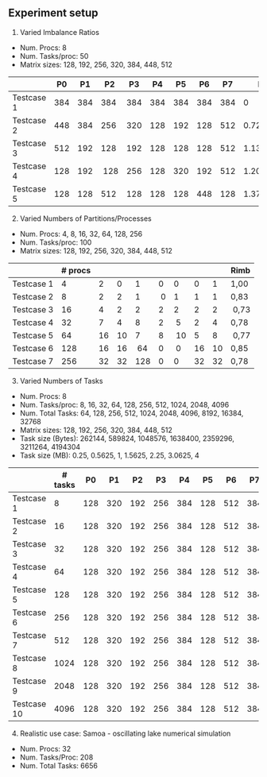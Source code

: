 ## Experiment setup

1. Varied Imbalance Ratios
- Num. Procs: 8						
- Num. Tasks/proc: 50						
- Matrix sizes: 128, 192, 256, 320, 384, 448, 512

|           | P0  | P1  | P2  | P3  | P4  | P5  | P6  | P7  | Rimb       |
|-----------|-----|-----|-----|-----|-----|-----|-----|-----|------------|
|Testcase 1 | 384 | 384 | 384 | 384 | 384 | 384 | 384 | 384 | 0          |
|Testcase 2	| 448 | 384	| 256 | 320	| 128 | 192	| 128 | 512	| 0.72972973 |
|Testcase 3	| 512 | 192	| 128 | 192	| 128 | 128	| 128 | 512	| 1.13333333 |
|Testcase 4	| 128 | 192	| 128 | 256	| 128 | 320	| 192 | 512	| 1.20689655 |
|Testcase 5	| 128 | 128	| 512 | 128	| 128 | 128	| 448 | 128	| 1.37037037 |

2. Varied Numbers of Partitions/Processes
- Num. Procs: 4, 8, 16, 32, 64, 128, 256
- Num. Tasks/proc: 100						
- Matrix sizes: 128, 192, 256, 320, 384, 448, 512

|           | # procs |    |    |     |   |    |    |     | Rimb |
|-----------|---------|----|----|-----|---|----|----|-----|------|
|Testcase 1 | 4       | 2  | 0	| 1	  | 0 | 0  | 0  | 1	  | 1,00 |
|Testcase 2	| 8	      | 2  | 2	| 1	  | 0 | 1  | 1	| 1	  | 0,83 |
|Testcase 3	| 16      | 4  | 2	| 2   |	2 | 2  | 2	| 2	  | 0,73 |
|Testcase 4	| 32      | 7  | 4	| 8	  | 2 | 5  | 2	| 4	  | 0,78 |
|Testcase 5	| 64      | 16 | 10	| 7	  | 8 | 10 | 5	| 8	  | 0,77 |
|Testcase 6	| 128     | 16 | 16	| 64  | 0 | 0  | 16	| 10  | 0,85 |
|Testcase 7	| 256     | 32 | 32	| 128 | 0 | 0  | 32	| 32  | 0,78 |

3. Varied Numbers of Tasks
- Num. Procs: 8									
- Num. Tasks/proc: 8, 16, 32, 64, 128, 256, 512, 1024, 2048, 4096
- Num. Total Tasks: 64, 128, 256, 512, 1024, 2048, 4096, 8192, 16384, 32768
- Matrix sizes: 128, 192, 256, 320, 384, 448, 512			
- Task size (Bytes): 262144, 589824, 1048576, 1638400, 2359296, 3211264, 4194304			
- Task size (MB): 0.25, 0.5625, 1, 1.5625, 2.25, 3.0625, 4			

|            | # tasks | P0  | P1  | P2  | P3  | P4  | P5  | P6  | P7  | Rimb        |
|------------|---------|-----|-----|-----|-----|-----|-----|-----|-----|-------------|
|Testcase 1  | 8       | 128 | 320 | 192 | 256 | 384 | 128 | 512 | 384 | 0.777777778 |
|Testcase 2	 | 16	   | 128 | 320 | 192 | 256 | 384 | 128 | 512 | 384 | 0.777777778 |
|Testcase 3	 | 32      | 128 | 320 | 192 | 256 | 384 | 128 | 512 | 384 | 0.777777778 |
|Testcase 4	 | 64      | 128 | 320 | 192 | 256 | 384 | 128 | 512 | 384 | 0.777777778 |
|Testcase 5	 | 128     | 128 | 320 | 192 | 256 | 384 | 128 | 512 | 384 | 0.777777778 |
|Testcase 6	 | 256     | 128 | 320 | 192 | 256 | 384 | 128 | 512 | 384 | 0.777777778 |
|Testcase 7	 | 512     | 128 | 320 | 192 | 256 | 384 | 128 | 512 | 384 | 0.777777778 |
|Testcase 8	 | 1024    | 128 | 320 | 192 | 256 | 384 | 128 | 512 | 384 | 0.777777778 |
|Testcase 9	 | 2048    | 128 | 320 | 192 | 256 | 384 | 128 | 512 | 384 | 0.777777778 |
|Testcase 10 | 4096    | 128 | 320 | 192 | 256 | 384 | 128 | 512 | 384 | 0.777777778 |

4. Realistic use case: Samoa - oscillating lake numerical simulation			
- Num. Procs: 32
- Num. Tasks/Proc: 208		
- Num. Total Tasks: 6656
